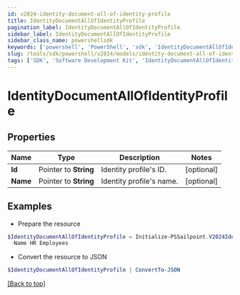 ```yaml
---
id: v2024-identity-document-all-of-identity-profile
title: IdentityDocumentAllOfIdentityProfile
pagination_label: IdentityDocumentAllOfIdentityProfile
sidebar_label: IdentityDocumentAllOfIdentityProfile
sidebar_class_name: powershellsdk
keywords: ['powershell', 'PowerShell', 'sdk', 'IdentityDocumentAllOfIdentityProfile', 'V2024IdentityDocumentAllOfIdentityProfile'] 
slug: /tools/sdk/powershell/v2024/models/identity-document-all-of-identity-profile
tags: ['SDK', 'Software Development Kit', 'IdentityDocumentAllOfIdentityProfile', 'V2024IdentityDocumentAllOfIdentityProfile']
---
```



# IdentityDocumentAllOfIdentityProfile

## Properties

Name | Type | Description | Notes
------------ | ------------- | ------------- | -------------
**Id** |  Pointer to **String** | Identity profile's ID. | [optional] 
**Name** |  Pointer to **String** | Identity profile's name. | [optional] 

## Examples

- Prepare the resource
```powershell
$IdentityDocumentAllOfIdentityProfile = Initialize-PSSailpoint.V2024IdentityDocumentAllOfIdentityProfile  -Id 3bc8ad26b8664945866b31339d1ff7d2 `
 -Name HR Employees
```

- Convert the resource to JSON
```powershell
$IdentityDocumentAllOfIdentityProfile | ConvertTo-JSON
```


[[Back to top]](#) 

